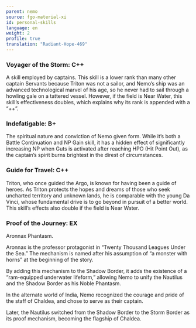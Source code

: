 ```yaml
---
parent: nemo
source: fgo-material-xi
id: personal-skills
language: en
weight: 2
profile: true
translation: "Radiant-Hope-469"
---
```


### Voyager of the Storm: C++

A skill employed by captains. This skill is a lower rank than many other captain Servants because Triton was not a sailor, and Nemo’s ship was an advanced technological marvel of his age, so he never had to sail through a howling gale on a tattered vessel. However, if the field is Near Water, this skill’s effectiveness doubles, which explains why its rank is appended with a “++”.

### Indefatigable: B+

The spiritual nature and conviction of Nemo given form. While it’s both a Battle Continuation and NP Gain skill, it has a hidden effect of significantly increasing NP when Guts is activated after reaching HPO (Hit Point Out), as the captain’s spirit burns brightest in the direst of circumstances.

### Guide for Travel: C++

Triton, who once guided the Argo, is known for having been a guide of heroes. As Triton protects the hopes and dreams of those who seek uncharted territory and unknown lands, he is comparable with the young Da Vinci, whose fundamental drive is to go beyond in pursuit of a better world. This skill’s effects also double if the field is Near Water.

### Proof of the Journey: EX

Aronnax Phantasm.

Aronnax is the professor protagonist in “Twenty Thousand Leagues Under the Sea.” The mechanism is named after his assumption of “a monster with horns” at the beginning of the story.

By adding this mechanism to the Shadow Border, it adds the existence of a “ram-equipped underwater lifeform,” allowing Nemo to unify the Nautilus and the Shadow Border as his Noble Phantasm.

In the alternate world of India, Nemo recognized the courage and pride of the staff of Chaldea, and chose to serve as their captain.

Later, the Nautilus switched from the Shadow Border to the Storm Border as its proof mechanism, becoming the flagship of Chaldea.
